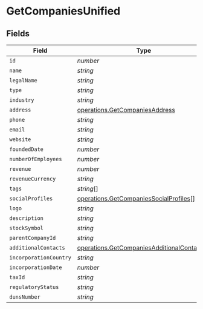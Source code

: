 # GetCompaniesUnified


## Fields

| Field                                                                                                    | Type                                                                                                     | Required                                                                                                 | Description                                                                                              |
| -------------------------------------------------------------------------------------------------------- | -------------------------------------------------------------------------------------------------------- | -------------------------------------------------------------------------------------------------------- | -------------------------------------------------------------------------------------------------------- |
| `id`                                                                                                     | *number*                                                                                                 | :heavy_minus_sign:                                                                                       | N/A                                                                                                      |
| `name`                                                                                                   | *string*                                                                                                 | :heavy_minus_sign:                                                                                       | N/A                                                                                                      |
| `legalName`                                                                                              | *string*                                                                                                 | :heavy_minus_sign:                                                                                       | N/A                                                                                                      |
| `type`                                                                                                   | *string*                                                                                                 | :heavy_minus_sign:                                                                                       | N/A                                                                                                      |
| `industry`                                                                                               | *string*                                                                                                 | :heavy_minus_sign:                                                                                       | N/A                                                                                                      |
| `address`                                                                                                | [operations.GetCompaniesAddress](../../models/operations/getcompaniesaddress.md)                         | :heavy_minus_sign:                                                                                       | N/A                                                                                                      |
| `phone`                                                                                                  | *string*                                                                                                 | :heavy_minus_sign:                                                                                       | N/A                                                                                                      |
| `email`                                                                                                  | *string*                                                                                                 | :heavy_minus_sign:                                                                                       | N/A                                                                                                      |
| `website`                                                                                                | *string*                                                                                                 | :heavy_minus_sign:                                                                                       | N/A                                                                                                      |
| `foundedDate`                                                                                            | *number*                                                                                                 | :heavy_minus_sign:                                                                                       | N/A                                                                                                      |
| `numberOfEmployees`                                                                                      | *number*                                                                                                 | :heavy_minus_sign:                                                                                       | N/A                                                                                                      |
| `revenue`                                                                                                | *number*                                                                                                 | :heavy_minus_sign:                                                                                       | N/A                                                                                                      |
| `revenueCurrency`                                                                                        | *string*                                                                                                 | :heavy_minus_sign:                                                                                       | N/A                                                                                                      |
| `tags`                                                                                                   | *string*[]                                                                                               | :heavy_minus_sign:                                                                                       | N/A                                                                                                      |
| `socialProfiles`                                                                                         | [operations.GetCompaniesSocialProfiles](../../models/operations/getcompaniessocialprofiles.md)[]         | :heavy_minus_sign:                                                                                       | N/A                                                                                                      |
| `logo`                                                                                                   | *string*                                                                                                 | :heavy_minus_sign:                                                                                       | N/A                                                                                                      |
| `description`                                                                                            | *string*                                                                                                 | :heavy_minus_sign:                                                                                       | N/A                                                                                                      |
| `stockSymbol`                                                                                            | *string*                                                                                                 | :heavy_minus_sign:                                                                                       | N/A                                                                                                      |
| `parentCompanyId`                                                                                        | *string*                                                                                                 | :heavy_minus_sign:                                                                                       | N/A                                                                                                      |
| `additionalContacts`                                                                                     | [operations.GetCompaniesAdditionalContacts](../../models/operations/getcompaniesadditionalcontacts.md)[] | :heavy_minus_sign:                                                                                       | N/A                                                                                                      |
| `incorporationCountry`                                                                                   | *string*                                                                                                 | :heavy_minus_sign:                                                                                       | N/A                                                                                                      |
| `incorporationDate`                                                                                      | *number*                                                                                                 | :heavy_minus_sign:                                                                                       | N/A                                                                                                      |
| `taxId`                                                                                                  | *string*                                                                                                 | :heavy_minus_sign:                                                                                       | N/A                                                                                                      |
| `regulatoryStatus`                                                                                       | *string*                                                                                                 | :heavy_minus_sign:                                                                                       | N/A                                                                                                      |
| `dunsNumber`                                                                                             | *string*                                                                                                 | :heavy_minus_sign:                                                                                       | N/A                                                                                                      |